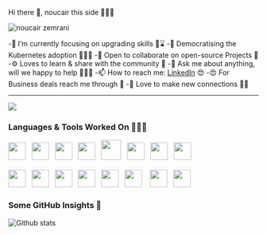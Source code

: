 Hi there 👋, noucair this side 👨🏻‍💻

![noucair zemrani](https://user-images.githubusercontent.com/59423217/185188207-1558cfd5-8544-4897-bd44-7c596363fb2f.png)


-🔭 I’m currently focusing on upgrading skills 👨⌛️
-🌱 Democratising the Kubernetes adoption 👨🏻‍💻
-👯 Open to collaborate on open-source Projects 🤗
-⚙️ Loves to learn & share with the community 🐬
-💬 Ask me about anything, will we happy to help 👦🏻🥰
-📫 How to reach me: <a href="https://www.linkedin.com/in/noucair-zemrani/">LinkedIn</a> 😍
-😍 For Business deals reach me through 📩
-🤗 Love to make new connections 👫🐥<hr>


[<img src="https://img.shields.io/badge/linkedin-%230077B5.svg?&style=for-the-badge&logo=linkedin&logoColor=white" />](https://www.linkedin.com/in/noucair-zemrani/)

### Languages & Tools Worked On 👨🏻‍💻
<code><img height="35" src="https://img.icons8.com/color/48/000000/python.png"/></code>&nbsp;&nbsp;
<code><img height="35" src="https://upload.wikimedia.org/wikipedia/commons/thumb/e/e0/Git-logo.svg/1280px-Git-logo.svg.png"/></code>&nbsp;&nbsp;
<code><img height="35" src="https://qph.fs.quoracdn.net/main-qimg-748316a749bdb46f5cdbe02e976e5500.webp"></code>&nbsp;&nbsp;
<code><img height="35" src="https://149366088.v2.pressablecdn.com/wp-content/uploads/2016/09/terminal-icon.png"></code>&nbsp;&nbsp;
<code><img height="40" src="https://www.cyberark.com/wp-content/uploads/2018/09/jenkins-e1537966865729.png"></code>&nbsp;&nbsp;
<code><img height="35" src="https://img.icons8.com/cute-clipart/50/000000/linux-client.png"/></code>&nbsp;&nbsp;
<code><img height="35" width="35" src="https://upload.wikimedia.org/wikipedia/commons/thumb/3/39/Kubernetes_logo_without_workmark.svg/1200px-Kubernetes_logo_without_workmark.svg.png"/></code>&nbsp;&nbsp;
<code><img height="35" src="https://static.djangoproject.com/img/logos/django-logo-negative.png"></code><br><br>
<code><img height="35" src="https://image.pngaaa.com/145/98145-small.png"/></code>&nbsp;&nbsp;
<code><img height="35" src="https://media-exp1.licdn.com/dms/image/C4E0BAQEA3yREH_BPrw/company-logo_200_200/0/1595432417222?e=2159024400&v=beta&t=u6wA4o7mHaNVS7FPJV0o83sV6VLoY-AnERINxsksAFU"/></code>&nbsp;&nbsp;
<code><img height="35" src="https://k3s.io/images/logo-k3s.svg"></code>&nbsp;&nbsp;
<code><img height="35" src="https://argo-cd.readthedocs.io/en/stable/assets/argo.png"></code>&nbsp;&nbsp;
<code><img height="35" src="https://k3d.io/v4.4.8/static/img/k3d_logo_black_blue.svg"></code>&nbsp;&nbsp;
<code><img height="35" src="https://upload.wikimedia.org/wikipedia/commons/thumb/5/5c/AWS_Simple_Icons_AWS_Cloud.svg/2560px-AWS_Simple_Icons_AWS_Cloud.svg.png"></code> &nbsp;&nbsp;
<code><img height="35" src="https://cdn-icons-png.flaticon.com/512/873/873107.png"></code>&nbsp;&nbsp;
<code><img height="35" src="https://iconape.com/wp-content/files/cr/55190/svg/docker.svg"></code>&nbsp;&nbsp;
### Some GitHub Insights 🚀
![Github stats](https://github-readme-stats.vercel.app/api?username=noucair&theme=highcontrast&show_icons=true&count_private=true)


